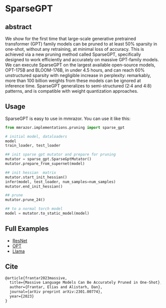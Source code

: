 # SparseGPT

## abstract

We show for the first time that large-scale generative pretrained transformer (GPT) family models can be pruned to at least 50% sparsity in one-shot, without any retraining, at minimal loss of accuracy. This is achieved via a new pruning method called SparseGPT, specifically designed to work efficiently and accurately on massive GPT-family models. We can execute SparseGPT on the largest available open-source models, OPT-175B and BLOOM-176B, in under 4.5 hours, and can reach 60% unstructured sparsity with negligible increase in perplexity: remarkably, more than 100 billion weights from these models can be ignored at inference time. SparseGPT generalizes to semi-structured (2:4 and 4:8) patterns, and is compatible with weight quantization approaches.

## Usage

SparseGPT is easy to use in mmrazor. You can use it like this:

```python
from mmrazor.implementations.pruning import sparse_gpt

# initial model, dataloaders
model
train_loader, test_loader

## init sparse gpt mutator and prepare for pruning
mutator = sparse_gpt.SparseGptMutator()
mutator.prepare_from_supernet(model)

## init hessian  matrix
mutator.start_init_hessian()
infer(model, test_loader, num_samples=num_samples)
mutator.end_init_hessian()

## prune
mutator.prune_24()

## to a normal torch model
model = mutator.to_static_model(model)

```

## Full Examples

- [ResNet](../model_examples/ResNet/sparse_gpt/README.md)
- [OPT](../model_examples/language_models/OPT/README.md)
- [Llama](../model_examples/language_models/Llama/README.md)

## Cite

```latex
@article{frantar2023massive,
  title={Massive Language Models Can Be Accurately Pruned in One-Shot},
  author={Frantar, Elias and Alistarh, Dan},
  journal={arXiv preprint arXiv:2301.00774},
  year={2023}
}
```
